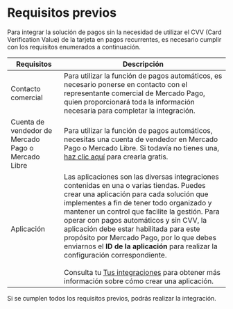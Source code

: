 # Requisitos previos

Para integrar la solución de pagos sin la necesidad de utilizar el CVV (Card Verification Value) de la tarjeta en pagos recurrentes, es necesario cumplir con los requisitos enumerados a continuación.

| Requisitos | Descripción |
| --- | --- |
| Contacto comercial | Para utilizar la función de pagos automáticos, es necesario ponerse en contacto con el representante comercial de Mercado Pago, quien proporcionará toda la información necesaria para completar la integración. |
| Cuenta de vendedor de Mercado Pago o Mercado Libre | Para utilizar la función de pagos automáticos, necesitas una cuenta de vendedor en Mercado Pago o Mercado Libre. Si todavía no tienes una, [haz clic aquí](https://www.mercadopago[FAKER][URL][DOMAIN]/hub/registration/landing) para crearla gratis. | 
| Aplicación  | Las aplicaciones son las diversas integraciones contenidas en una o varias tiendas. Puedes crear una aplicación para cada solución que implementes a fin de tener todo organizado y mantener un control que facilite la gestión. Para operar con pagos automáticos y sin CVV, la aplicación debe estar habilitada para este propósito por Mercado Pago, por lo que debes enviarnos el **ID de la aplicación** para realizar la configuración correspondiente. <br><br> Consulta tu [Tus integraciones](/developers/es/docs/your-integrations/introduction) para obtener más información sobre cómo crear una aplicación. |

Si se cumplen todos los requisitos previos, podrás realizar la integración.